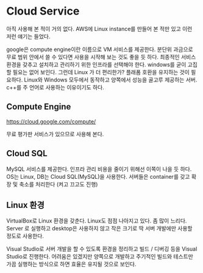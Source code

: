 # Cloud Service 

아직 사용해 본 적이 거의 없다. AWS에 Linux instance를 만들어 본 적만 있고 이런 저런 얘기는 들었다. 

google은 compute engine이란 이름으로 VM 서비스를 제공한다. 분단위 과금으로 무료 범위 안에서 쓸 수 있다면 사용을 시작해 보는 것도 좋을 듯 하다. 최종적인 서비스 환경을 갖추고 설치하고 관리하기 위한 인프라를 선택해야 한다. windows를 굳이 고집할 필요는 없어 보인다. 그런데 Linux 가 더 편리한가? 플래폼 호환을 유지하는 것이 필요하다. Linux와 Windows 모두에서 동작하고 양쪽에서 성능을 골고루 제공하는 서버. c++를 주 언어로 사용하는 이유이기도 하다. 

## Compute Engine 

https://cloud.google.com/compute/

무료 평가판 서비스가 있으므로 사용해 본다. 



## Cloud SQL 

MySQL 서비스를 제공한다. 인프라 관리 비용을 줄이기 위해선 이쪽이 나을 듯 하다. OS는 Linux, DB는 Cloud SQL(MySQL)을 사용한다. 서버들은 container를 갖고 확장 및 축소를 처리한다 (켜고 끄고도 진행)



## Linux 환경 

VirtualBox로 Linux 환경을 갖춘다.  Linux도 점점 나아지고 있다. 좀 많이 느리다. Server 로 실행하고 desktop은 사용하지 않고 작은 크기로 딱 서버 개발에만 사용할 정도로 사용한다. 

Visual Studio로 서버 개발을 할 수 있도록 환경을 정리하고 빌드 / 디버깅 등을 Visual Studio로 진행한다. 어려움은 있겠지만 양쪽으로 개발하고 주기적인 빌드와 테스트만 가끔 실행하는 방식으로 하면 효율은 유지될 것으로 보인다. 























